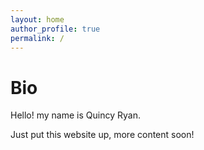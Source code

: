 ```yaml
---
layout: home
author_profile: true
permalink: /
---
```


# Bio
Hello! my name is Quincy Ryan.

Just put this website up, more content soon!